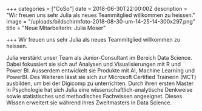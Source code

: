 +++
categories = ["CoSo"]
date = 2018-06-30T22:00:00Z
description = "Wir freuen uns sehr Julia als neues Teammitglied willkommen zu heissen."
image = "/uploads/bildschirmfoto-2018-08-30-um-14-25-14-300x297.png"
title = "Neue Mitarbeiterin: Julia Moser"

+++
Wir freuen uns sehr Julia als neues Teammitglied willkommen zu heissen.

Julia verstärkt unser Team als Junior-Consultant im Bereich Data Science. Dabei fokussiert sie sich auf Analysen und Visualisierungen mit R und Power BI. Ausserdem entwickelt sie Produkte mit AI, Machine Learning und PowerBI. Des Weiteren lässt sie sich zur Microsoft Certified Trainerin (MCT) ausbilden, um bei der Digicomp zu unterrichten. Durch ihren ersten Master in Psychologie hat sich Julia eine wissenschaftlich-analytische Denkweise sowie statistisches und methodisches Fachwissen angeeignet. Dieses Wissen erweitert sie während ihres Zweitmasters in Data Science.